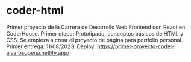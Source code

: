 # coder-html
Primer proyecto de la Carrera de Desarrollo Web Frontend con React en CoderHouse.
Primer etapa: Prototipado, conceptos básicos de HTML y CSS.
Se empieza a crear el proyecto de página para portfolio personal.
Primer entrega: 11/08/2023.
Deploy: https://primer-proyecto-coder-alvarosopena.netlify.app/
